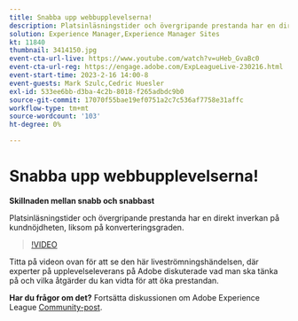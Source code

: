 ```yaml
---
title: Snabba upp webbupplevelserna!
description: Platsinläsningstider och övergripande prestanda har en direkt inverkan på kundnöjdheten, liksom på konverteringsgraden.
solution: Experience Manager,Experience Manager Sites
kt: 11840
thumbnail: 3414150.jpg
event-cta-url-live: https://www.youtube.com/watch?v=uHeb_GvaBc0
event-cta-url-reg: https://engage.adobe.com/ExpLeagueLive-230216.html
event-start-time: 2023-2-16 14:00-8
event-guests: Mark Szulc,Cedric Huesler
exl-id: 533ee6bb-d3ba-4c2b-8018-f265adbdc9b0
source-git-commit: 17070f55bae19ef0751a2c7c536af7758e31affc
workflow-type: tm+mt
source-wordcount: '103'
ht-degree: 0%

---
```


# Snabba upp webbupplevelserna!

**Skillnaden mellan snabb och snabbast**

Platsinläsningstider och övergripande prestanda har en direkt inverkan på kundnöjdheten, liksom på konverteringsgraden.

>[!VIDEO](https://video.tv.adobe.com/v/3414150/?quality=12&learn=on)

Titta på videon ovan för att se den här liveströmningshändelsen, där experter på upplevelseleverans på Adobe diskuterade vad man ska tänka på och vilka åtgärder du kan vidta för att öka prestandan.

**Har du frågor om det?** Fortsätta diskussionen om Adobe Experience League [Community-post](https://experienceleaguecommunities.adobe.com/t5/adobe-experience-manager/experience-league-live-post-session-discussion-speeding-up-your/m-p/575513#M36836).
